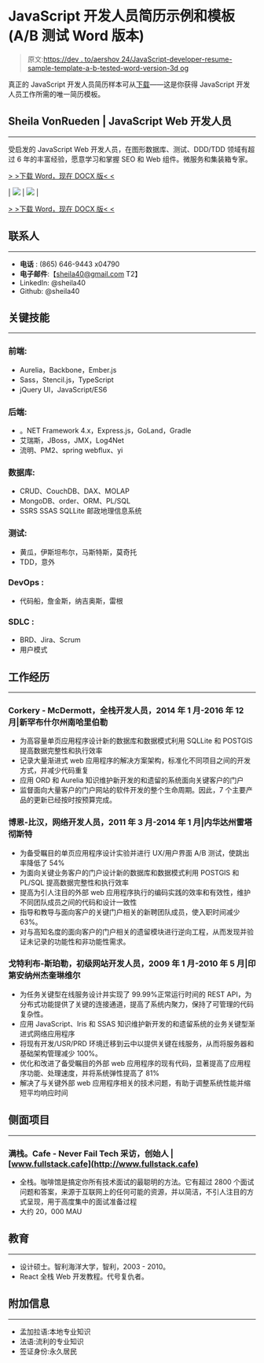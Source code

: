# JavaScript 开发人员简历示例和模板(A/B 测试 Word 版本)

> 原文:[https://dev . to/aershov 24/JavaScript-developer-resume-sample-template-a-b-tested-word-version-3d og](https://dev.to/aershov24/javascript-developer-resume-sample-template-a-b-tested-word-version-3dog)

真正的 JavaScript 开发人员简历样本可从[下载](https://www.fullstackresume.com/blog/javascript-developer-resume-sample)——这是你获得 JavaScript 开发人员工作所需的唯一简历模板。

## Sheila VonRueden | JavaScript Web 开发人员

* * *

受启发的 JavaScript Web 开发人员，在图形数据库、测试、DDD/TDD 领域有超过 6 年的丰富经验，愿意学习和掌握 SEO 和 Web 组件。微服务和集装箱专家。

[> >下载 Word，现在 DOCX 版< <](https://www.fullstackresume.com/blog/javascript-developer-resume-sample)

| ![](../Images/a8066237b82c08812f4cc594e18eadbf.png) | ![](../Images/6add3a0aed74151aa3933f286548323f.png) |

[> >下载 Word，现在 DOCX 版< <](https://www.fullstackresume.com/blog/javascript-developer-resume-sample)

## [](#contacts)联系人

* * *

*   **电话** : (865) 646-9443 x04790
*   **电子邮件**:【sheila40@gmail.com T2】
*   LinkedIn: @sheila40
*   Github: @sheila40

## [](#key-skills)关键技能

* * *

### [](#front-end)**前端**:

*   Aurelia，Backbone，Ember.js
*   Sass，Stencil.js，TypeScript
*   jQuery UI，JavaScript/ES6

### [](#back-end)**后端**:

*   。NET Framework 4.x，Express.js，GoLand，Gradle
*   艾瑞斯，JBoss，JMX，Log4Net
*   流明、PM2、spring webflux、yi

### [](#databases)**数据库**:

*   CRUD、CouchDB、DAX、MOLAP
*   MongoDB、order、ORM、PL/SQL
*   SSRS SSAS SQLLite 邮政地理信息系统

### [](#testing)**测试**:

*   黄瓜，伊斯坦布尔，马斯特斯，莫奇托
*   TDD，意外

### [](#devops)**DevOps** :

*   代码船，詹金斯，纳吉奥斯，雷根

### [](#sdlc)**SDLC** :

*   BRD、Jira、Scrum
*   用户模式

## [](#work-history)工作经历

* * *

### [](#corkery-mcdermott-fullstack-developer-012014-122016-south-haleighborough-nh)**Corkery - McDermott，全栈开发人员**，2014 年 1 月-2016 年 12 月|新罕布什尔州南哈里伯勒

*   为高容量单页应用程序设计新的数据库和数据模式利用 SQLLite 和 POSTGIS 提高数据完整性和执行效率
*   记录大量渐进式 web 应用程序的解决方案架构，标准化不同项目之间的开发方式，并减少代码重复
*   应用 ORD 和 Aurelia 知识维护新开发的和遗留的系统面向关键客户的门户
*   监督面向大量客户的门户网站的软件开发的整个生命周期。因此，7 个主要产品的更新已经按时按预算完成。

### [](#boehm-beahan-web-developer-032011-012014-rettachester-nv)**博恩-比汉，网络开发人员**，2011 年 3 月-2014 年 1 月|内华达州雷塔彻斯特

*   为备受瞩目的单页应用程序设计实验并进行 UX/用户界面 A/B 测试，使跳出率降低了 54%
*   为面向关键业务客户的门户设计新的数据库和数据模式利用 POSTGIS 和 PL/SQL 提高数据完整性和执行效率
*   提高为引人注目的外部 web 应用程序执行的编码实践的效率和有效性，维护不同团队成员之间的代码和设计一致性
*   指导和教导与面向客户的关键门户相关的新聘团队成员，使入职时间减少 63%。
*   对与高知名度的面向客户的门户相关的遗留模块进行逆向工程，从而发现并验证未记录的功能性和非功能性需求。

### [](#gottlieb-sporer-junior-web-developer-012009-052010-jaquelineville-in)**戈特利布-斯珀勒，初级网站开发人员**，2009 年 1 月-2010 年 5 月|印第安纳州杰奎琳维尔

*   为任务关键型在线服务设计并实现了 99.99%正常运行时间的 REST API，为分布式功能提供了关键的连接通道，提高了系统内聚力，保持了可管理的代码复杂性。
*   应用 JavaScript、Iris 和 SSAS 知识维护新开发的和遗留系统的业务关键型渐进式网络应用程序
*   将现有开发/USR/PRD 环境迁移到云中以提供关键在线服务，从而将服务器和基础架构管理减少 100%。
*   优化和改进了备受瞩目的外部 web 应用程序的现有代码，显著提高了应用程序功能、处理速度，并将系统弹性提高了 81%
*   解决了与关键外部 web 应用程序相关的技术问题，有助于调整系统性能并缩短平均响应时间

## [](#side-projects)侧面项目

* * *

### [](#fullstackcafe-never-fail-tech-interview-founder-wwwfullstackcafe)**满栈。Cafe - Never Fail Tech 采访，创始人** | [www.fullstack.cafe](http://www.fullstack.cafe)

*   全栈。咖啡馆是搞定你所有技术面试的最聪明的方法。它有超过 2800 个面试问题和答案，来源于互联网上的任何可能的资源，并以简洁，不引人注目的方式呈现，用于高度集中的面试准备过程
*   大约 20，000 MAU

## [](#education)教育

* * *

*   设计硕士。智利海洋大学，智利，2003 - 2010。
*   React 全栈 Web 开发教程。代号复仇者。

## [](#additional-information)附加信息

* * *

*   孟加拉语:本地专业知识
*   法语:流利的专业知识
*   签证身份:永久居民